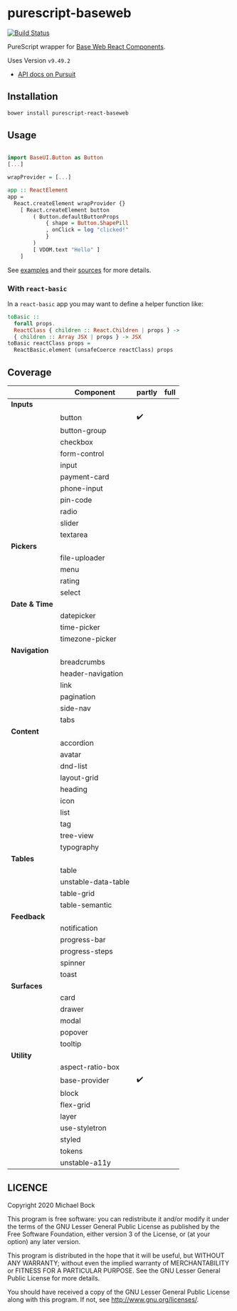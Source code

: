 # purescript-baseweb

[![Build Status](https://travis-ci.org/thought2/purescript-react-baseweb.svg?branch=master)](https://travis-ci.org/thought2/purescript-react-baseweb)

PureScript wrapper for [Base Web React Components](https://baseweb.design/components/).

Uses Version `v9.49.2`

- [API docs on Pursuit](http://pursuit.purescript.org/packages/purescript-react-baseweb/)

## Installation

```bash
bower install purescript-react-baseweb
```

## Usage

```purescript

import BaseUI.Button as Button
[...]

wrapProvider = [...]

app :: ReactElement
app =
  React.createElement wrapProvider {}
    [ React.createElement button
        ( Button.defaultButtonProps
            { shape = Button.ShapePill
            , onClick = log "clicked!"
            }
        )
        [ VDOM.text "Hello" ]
    ]
```

See [examples](https://thought2.github.io/purescript-react-baseweb/simple.html) and their [sources](example) for more details.

### With `react-basic`

In a `react-basic` app you may want to define a helper function like:

```purescript
toBasic ::
  forall props.
  ReactClass { children :: React.Children | props } ->
  { children :: Array JSX | props } -> JSX
toBasic reactClass props =
  ReactBasic.element (unsafeCoerce reactClass) props
```

## Coverage

|                 | Component           | partly             | full |
| --------------- | ------------------- | ------------------ | ---- |
| **Inputs**      |
|                 | button              | :heavy_check_mark: |      |
|                 | button-group        |                    |      |
|                 | checkbox            |                    |      |
|                 | form-control        |                    |      |
|                 | input               |                    |      |
|                 | payment-card        |                    |      |
|                 | phone-input         |                    |      |
|                 | pin-code            |                    |      |
|                 | radio               |                    |      |
|                 | slider              |                    |      |
|                 | textarea            |                    |      |
| **Pickers**     |
|                 | file-uploader       |                    |      |
|                 | menu                |                    |      |
|                 | rating              |                    |      |
|                 | select              |                    |      |
| **Date & Time** |
|                 | datepicker          |                    |      |
|                 | time-picker         |                    |      |
|                 | timezone-picker     |                    |      |
| **Navigation**  |
|                 | breadcrumbs         |                    |      |
|                 | header-navigation   |                    |      |
|                 | link                |                    |      |
|                 | pagination          |                    |      |
|                 | side-nav            |                    |      |
|                 | tabs                |                    |      |
| **Content**     |
|                 | accordion           |                    |      |
|                 | avatar              |                    |      |
|                 | dnd-list            |                    |      |
|                 | layout-grid         |                    |      |
|                 | heading             |                    |      |
|                 | icon                |                    |      |
|                 | list                |                    |      |
|                 | tag                 |                    |      |
|                 | tree-view           |                    |      |
|                 | typography          |                    |      |
| **Tables**      |
|                 | table               |                    |      |
|                 | unstable-data-table |                    |      |
|                 | table-grid          |                    |      |
|                 | table-semantic      |                    |      |
| **Feedback**    |
|                 | notification        |                    |      |
|                 | progress-bar        |                    |      |
|                 | progress-steps      |                    |      |
|                 | spinner             |                    |      |
|                 | toast               |                    |      |
| **Surfaces**    |
|                 | card                |                    |      |
|                 | drawer              |                    |      |
|                 | modal               |                    |      |
|                 | popover             |                    |      |
|                 | tooltip             |                    |      |
| **Utility**     |
|                 | aspect-ratio-box    |                    |      |
|                 | base-provider       | :heavy_check_mark: |      |
|                 | block               |                    |      |
|                 | flex-grid           |                    |      |
|                 | layer               |                    |      |
|                 | use-styletron       |                    |      |
|                 | styled              |                    |      |
|                 | tokens              |                    |      |
|                 | unstable-a11y       |                    |      |

## LICENCE

Copyright 2020 Michael Bock

This program is free software: you can redistribute it and/or modify
it under the terms of the GNU Lesser General Public License as
published by the Free Software Foundation, either version 3 of the
License, or (at your option) any later version.

This program is distributed in the hope that it will be useful, but
WITHOUT ANY WARRANTY; without even the implied warranty of
MERCHANTABILITY or FITNESS FOR A PARTICULAR PURPOSE. See the GNU
Lesser General Public License for more details.

You should have received a copy of the GNU Lesser General Public
License along with this program. If not, see
<http://www.gnu.org/licenses/>.
